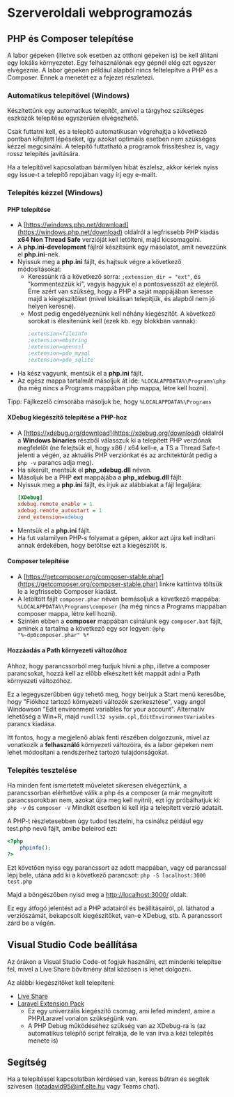 

# Szerveroldali webprogramozás


## PHP és Composer telepítése

A labor gépeken (illetve sok esetben az otthoni gépeken is) be kell állítani egy lokális környezetet. Egy felhasználónak egy gépnél elég ezt egyszer elvégeznie. A labor gépeken például alapból nincs feltelepítve a PHP és a Composer. Ennek a menetét ez a fejezet részletezi.

### Automatikus telepítővel (Windows)

Készítettünk egy automatikus telepítőt, amivel a tárgyhoz szükséges eszközök telepítése egyszerűen elvégezhető.

Csak futtatni kell, és a telepítő automatikusan végrehajtja a következő pontban kifejtett lépéseket, így azokat optimális esetben nem szükséges kézzel megcsinálni. A telepítő futtatható a programok frissítéshez is, vagy rossz telepítés javítására.

Ha a telepítővel kapcsolatban bármilyen hibát észlelsz, akkor kérlek nyiss egy issue-t a telepítő repojában vagy írj egy e-mailt.

### Telepítés kézzel (Windows)

#### PHP telepítése
- A [https://windows.php.net/download](https://windows.php.net/download) oldalról a legfrissebb PHP kiadás __x64 Non Thread Safe__ verzióját kell letölteni, majd kicsomagolni.
- A __php.ini-development__ fájlról készítsünk egy másolatot, amit nevezzünk el __php.ini__-nek.
- Nyissuk meg a __php.ini__ fájlt, és hajtsuk végre a következő módosításokat:
  - Keressünk rá a következő sorra:  `;extension_dir = "ext"`, és "kommentezzük ki", vagyis hagyjuk el a pontosvesszőt az elejéről. Erre azért van szükség, hogy a PHP a saját mappájában keresse majd a kiegészítőket (mivel lokálisan telepítjük, és alapból nem jó helyen keresné).
  - Most pedig engedélyeznünk kell néhány kiegészítőt. A következő sorokat is élesítenünk kell (ezek kb. egy blokkban vannak):
     ```ini
    ;extension=fileinfo
    ;extension=mbstring
    ;extension=openssl
    ;extension=pdo_mysql
    ;extension=pdo_sqlite
    ```
- Ha kész vagyunk, mentsük el a __php.ini__ fájlt.
- Az egész mappa tartalmát másoljuk át ide: 
  `%LOCALAPPDATA%\Programs\php` (ha még nincs a Programs mappában php mappa, létre kell hozni).

Tipp: Fájlkezelő címsorába másoljuk be, hogy `%LOCALAPPDATA%\Programs`

#### XDebug kiegészítő telepítése a PHP-hoz
- A [https://xdebug.org/download](https://xdebug.org/download) oldalról a __Windows binaries__ részből válasszuk ki a telepített PHP verziónak megfelelőt (ne felejtsük el, hogy x86 / x64 kell-e, a TS a Thread Safe-t jelenti a végén, az aktuális PHP verziónkat és az architektúrát pedig a `php -v` parancs adja meg).
- Ha sikerült, mentsük el __php_xdebug.dll__ néven.
- Másoljuk be a PHP __ext__ mappájába a __php_xdebug.dll__ fájlt.
- Nyissuk meg a __php.ini__ fájlt, és írjuk az alábbiakat a fájl legaljára:
  ```ini
  [XDebug]
  xdebug.remote_enable = 1
  xdebug.remote_autostart = 1
  zend_extension=xdebug
  ```
- Mentsük el a __php.ini__ fájlt.
- Ha fut valamilyen PHP-s folyamat a gépen, akkor azt újra kell indítani annak érdekében, hogy betöltse ezt a kiegészítőt is.

#### Composer telepítése
- A [https://getcomposer.org/composer-stable.phar](https://getcomposer.org/composer-stable.phar) linkre kattintva töltsük le a legfrissebb Composer kiadást.
- A letöltött fájlt `composer.phar` néven bemásoljuk a következő mappába: `%LOCALAPPDATA%\Programs\composer` (ha még nincs a Programs mappában composer mappa, létre kell hozni).
- Szintén ebben a __composer__ mappában csinálunk egy `composer.bat` fájlt, aminek a tartalma a következő egy sor legyen: 
 `@php "%~dp0composer.phar" %*`

#### Hozzáadás a Path környezeti változóhoz
Ahhoz, hogy parancssorból meg tudjuk hívni a php, illetve a composer parancsokat, hozzá kell az előbb elkészített két mappát adni a Path környezeti változóhoz.

Ez a legegyszerűbben úgy tehető meg, hogy beírjuk a Start menü keresőbe, hogy "Fiókhoz tartozó környezeti változók szerkesztése", vagy angol Windowson "Edit environment variables for your account". Alternatív lehetőség a Win+R, majd `rundll32 sysdm.cpl,EditEnvironmentVariables` parancs kiadása.

Itt fontos, hogy a megjelenő ablak fenti részében dolgozzunk, mivel az vonatkozik a __felhasználó__ környezeti változóira, és a labor gépeken nem lehet módosítani a rendszerhez tartozó tulajdonságokat.

### Telepítés tesztelése
Ha minden fent ismertetett műveletet sikeresen elvégeztünk, a parancssorban elérhetővé válik a php és a composer (a már megnyitott parancssorokban nem, azokat újra meg kell nyitni), ezt így próbálhatjuk ki:
`php -v` és `composer -V`
Mindkét esetben ki kell írja a telepített verzió adatait.

A PHP-t részletesebben úgy tudod tesztelni, ha csinálsz például egy test.php nevű fájlt, amibe beleírod ezt:
```php
<?php
	phpinfo();
?>
```

Ezt követően nyiss egy parancssort az adott mappában, vagy cd parancssal lépj bele, utána add ki a következő parancsot: 
`php -S localhost:3000 test.php`

Majd a böngészőben nyisd meg a [http://localhost:3000/](http://localhost:3000/) oldalt.

Ez egy átfogó jelentést ad a PHP adatairól és beállításairól, pl. láthatod a verziószámát, bekapcsolt kiegészítőket, van-e XDebug, stb. A parancssort zárd be a végén.

## Visual Studio Code beállítása

Az órákon a Visual Studio Code-ot fogjuk használni, ezt mindenki telepítse fel, mivel a Live Share bővítmény által közösen is lehet dolgozni.

 Az alábbi kiegészítőket kell telepíteni:
- [Live Share](https://marketplace.visualstudio.com/items?itemName=MS-vsliveshare.vsliveshare)
- [Laravel Extension Pack](https://marketplace.visualstudio.com/items?itemName=onecentlin.laravel-extension-pack)
  - Ez egy univerzális kiegészítő csomag, ami lefed mindent, amire a PHP/Laravel vonalon szükségünk van.
  - A PHP Debug működéséhez szükség van az XDebug-ra is (az automatikus telepítő script felrakja, de le van írva a kézi telepítés menete is)

## Segítség
Ha a telepítéssel kapcsolatban kérdésed van, keress bátran és segítek szívesen (totadavid95@inf.elte.hu vagy Teams chat).